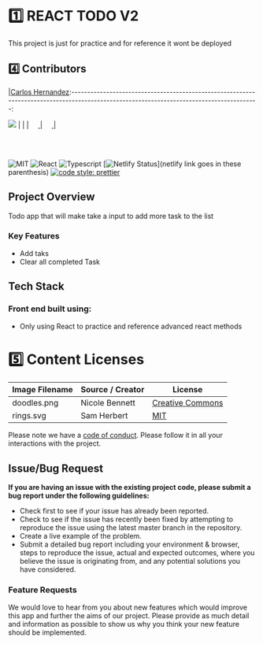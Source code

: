 # 1️⃣ REACT TODO V2

This project is just for practice and for reference it wont be deployed

## 4️⃣ Contributors

|[Carlos Hernandez](https://github.com/ch04937):-----------------------------------------------------------------------------------------------------------------------------------------:

[<img src="https://avatars3.githubusercontent.com/u/51134762?s=60&v=4" />](https://github.com/ch04937)
| | |
[<img src="https://github.com/favicon.ico" width="15"> ](https://github.com/ch04937)
|
[ <img src="https://static.licdn.com/sc/h/al2o9zrvru7aqj8e1x2rzsrca" width="15"> ](https://www.linkedin.com/in/ch04937-carlos-hernandez/)
|

<br>
<br>

![MIT](https://img.shields.io/packagist/l/doctrine/orm.svg)
![React](https://img.shields.io/badge/react-v16.7.0--alpha.2-blue.svg)
![Typescript](https://img.shields.io/npm/types/typescript.svg?style=flat)
[![Netlify Status](https://api.netlify.com/api/v1/badges/b5c4db1c-b10d-42c3-b157-3746edd9e81d/deploy-status)](netlify
link goes in these parenthesis)
[![code style: prettier](https://img.shields.io/badge/code_style-prettier-ff69b4.svg?style=flat-square)](https://github.com/prettier/prettier)

## Project Overview

Todo app that will make take a input to add more task to the list

### Key Features

-   Add taks
-   Clear all completed Task

## Tech Stack

### Front end built using:

-   Only using React to practice and reference advanced react methods

# 5️⃣ Content Licenses

| Image Filename | Source / Creator | License                                                                      |
| -------------- | ---------------- | ---------------------------------------------------------------------------- |
| doodles.png    | Nicole Bennett   | [Creative Commons](https://www.toptal.com/designers/subtlepatterns/doodles/) |
| rings.svg      | Sam Herbert      | [MIT](https://github.com/SamHerbert/SVG-Loaders)                             |

Please note we have a [code of conduct](./CODE_OF_CONDUCT.md). Please follow it
in all your interactions with the project.

## Issue/Bug Request

**If you are having an issue with the existing project code, please submit a bug
report under the following guidelines:**

-   Check first to see if your issue has already been reported.
-   Check to see if the issue has recently been fixed by attempting to reproduce
    the issue using the latest master branch in the repository.
-   Create a live example of the problem.
-   Submit a detailed bug report including your environment & browser, steps to
    reproduce the issue, actual and expected outcomes, where you believe the
    issue is originating from, and any potential solutions you have considered.

### Feature Requests

We would love to hear from you about new features which would improve this app
and further the aims of our project. Please provide as much detail and
information as possible to show us why you think your new feature should be
implemented.
